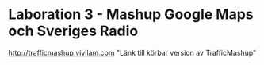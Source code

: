 Laboration 3 - Mashup Google Maps och Sveriges Radio
====================================================

http://trafficmashup.vivilam.com  "Länk till körbar version av TrafficMashup"
